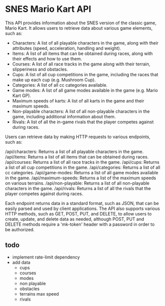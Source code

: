 # SNES Mario Kart API
This API provides information about the SNES version of the classic game, Mario Kart. It allows users to retrieve data about various game elements, such as:

- Characters: A list of all playable characters in the game, along with their attributes (speed, acceleration, handling and weight).
- Items: A list of all items that can be obtained during races, along with their effects and how to use them.
- Courses: A list of all race tracks in the game along with their terrain, slipperiness and obstacles.
- Cups: A list of all cup competitions in the game, including the races that make up each cup (e.g. Mushroom Cup).
- Categories: A list of all cc categories available.
- Game modes: A list of all game modes available in the game (e.g. Mario Kart GP).
- Maximum speeds of karts: A list of all karts in the game and their maximum speeds.
- Non-playable characters: A list of all non-playable characters in the game, including additional information about them.
- Rivals: A list of all the in-game rivals that the player competes against during races.

Users can retrieve data by making HTTP requests to various endpoints, such as:

/api/characters: Returns a list of all playable characters in the game.
/api/items: Returns a list of all items that can be obtained during races.
/api/courses: Returns a list of all race tracks in the game.
/api/cups: Returns a list of all cup competitions in the game.
/api/categories: Returns a list of all cc categories.
/api/game-modes: Returns a list of all game modes available in the game.
/api/maximum-speeds: Returns a list of the maximum speeds on various terrains.
/api/non-playable: Returns a list of all non-playable characters in the game.
/api/rivals: Returns a list of all the rivals that the player competes against during races.

Each endpoint returns data in a standard format, such as JSON, that can be easily parsed and used by client applications. The API also supports various HTTP methods, such as GET, POST, PUT, and DELETE, to allow users to create, update, and delete data as needed, although POST, PUT and DELETE methods require a 'mk-token' header with a password in order to be authorized.

## todo
- implement rate-limit dependency
- add data
    - cups
    - courses
    - modes
    - non playable
    - obstacles
    - terrains max speed
    - rivals    